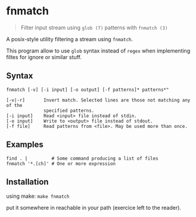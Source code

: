 # fnmatch

> Filter input stream using `glob (7)` patterns with `fnmatch (3)`

A posix-style utility filtering a stream using `fnmatch`.

This program allow to use `glob` syntax instead of `regex` when implementing
filtes for ignore or similar stuff.

Syntax
------

```
fnmatch [-v] [-i input] [-o output] [-f patterns]* patterns*"

[-v|-r]       Invert match. Selected lines are those not matching any of the
              specified patterns.
[-i input]    Read <input> file instead of stdin.
[-o input]    Write to <output> file instead of stdout.
[-f file]     Read patterns from <file>. May be used more than once.
```

Examples
--------

```
find . |         # Some command producing a list of files
fnmatch '*.[ch]' # One or more expression
```

Installation
------------

using make:
`make fnmatch`

put it somewhere in reachable in your path (exercice left to the reader).
